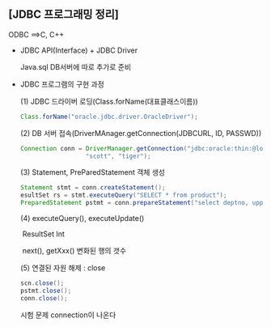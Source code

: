 ## [JDBC 프로그래밍 정리]

ODBC ==>C, C++

- JDBC API(Interface) + JDBC Driver

  Java.sql                        DB서버에 따로 추가로 준비

- JDBC 프로그램의 구현 과정

  (1) JDBC 드라이버 로딩(Class.forName(대표클래스이름))

  ```java
  Class.forName("oracle.jdbc.driver.OracleDriver");
  ```

  (2) DB 서버 접속(DriverMAnager.getConnection(JDBCURL, ID, PASSWD))

  ```java
  Connection conn = DriverManager.getConnection("jdbc:oracle:thin:@localhost:1521:XE",
  					"scott", "tiger");
  ```

  

  (3)  Statement, PreParedStatement 객체 생성

  ```java
  Statement stmt = conn.createStatement();
  esultSet rs = stmt.executeQuery("SELECT * from product");
  PreparedStatement pstmt = conn.prepareStatement("select deptno, upper(ename) ename, " + "to_char(hiredate, 'yyyy\"년\" mm\"월\"') hiredate from emp where deptno=?");
  ```

  

  (4) executeQuery(), executeUpdate()

  ​		ResultSet			Int

  ​		next(), getXxx()   변화된 행의 갯수

  (5) 연결된 자원 해제 : close 

  ```java
  scn.close();
  pstmt.close();
  conn.close();
  ```

  

  시험 문제  connection이 나온다 

  































